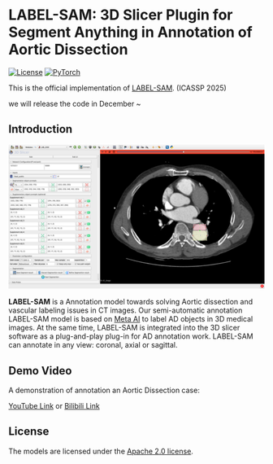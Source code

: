# LABEL-SAM: 3D Slicer Plugin for Segment Anything in Annotation of Aortic Dissection

[![License](https://img.shields.io/badge/License-Apache_2.0-blue.svg)](https://opensource.org/licenses/Apache-2.0) 
<a href="https://pytorch.org/get-started/locally/"><img alt="PyTorch" src="https://img.shields.io/badge/PyTorch-ee4c2c?logo=pytorch&logoColor=white"></a>

This is the official implementation of [LABEL-SAM](). (ICASSP 2025)

we will release the code in December ~

## Introduction

![](/figs/interface.png)

**LABEL-SAM** is a Annotation model towards solving Aortic dissection and vascular labeling issues in CT images. Our semi-automatic annotation LABEL-SAM model is based on [Meta AI](https://segment-anything.com/) to label AD objects in 3D medical images. At the same time, LABEL-SAM is integrated into the 3D slicer software as a plug-and-play plug-in for AD annotation work. LABEL-SAM can annotate in any view: coronal, axial or sagittal.

## Demo Video

A demonstration of annotation an Aortic Dissection case:

[YouTube Link](https://www.youtube.com/watch?v=R3Fzgl1b4JQ) or [Bilibili Link](https://www.bilibili.com/video/BV1QXtwepEQA/?vd_source=4eb5fca2d5207ec68d662e71ae2745e3)


## License

The models are licensed under the [Apache 2.0 license](./LICENSE).
